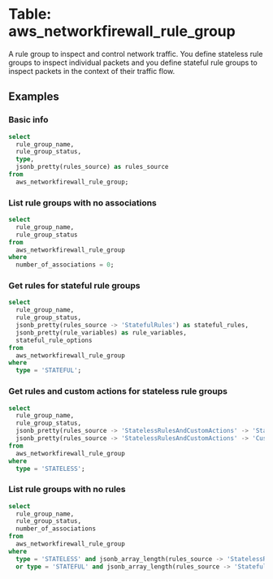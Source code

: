 # Table: aws_networkfirewall_rule_group

A rule group to inspect and control network traffic. You define stateless rule groups to inspect individual packets and you define stateful rule groups to inspect packets in the context of their traffic flow.

## Examples

### Basic info

```sql
select
  rule_group_name,
  rule_group_status,
  type,
  jsonb_pretty(rules_source) as rules_source
from
  aws_networkfirewall_rule_group;
```

### List rule groups with no associations

```sql
select
  rule_group_name,
  rule_group_status
from
  aws_networkfirewall_rule_group
where
  number_of_associations = 0;
```

### Get rules for stateful rule groups

```sql
select
  rule_group_name,
  rule_group_status,
  jsonb_pretty(rules_source -> 'StatefulRules') as stateful_rules,
  jsonb_pretty(rule_variables) as rule_variables,
  stateful_rule_options
from
  aws_networkfirewall_rule_group
where
  type = 'STATEFUL';
```

### Get rules and custom actions for stateless rule groups

```sql
select
  rule_group_name,
  rule_group_status,
  jsonb_pretty(rules_source -> 'StatelessRulesAndCustomActions' -> 'StatelessRules') as stateless_rules,
  jsonb_pretty(rules_source -> 'StatelessRulesAndCustomActions' -> 'CustomActions') as custom_actions
from
  aws_networkfirewall_rule_group
where
  type = 'STATELESS';
```

### List rule groups with no rules

```sql
select
  rule_group_name,
  rule_group_status,
  number_of_associations
from
  aws_networkfirewall_rule_group
where
  type = 'STATELESS' and jsonb_array_length(rules_source -> 'StatelessRulesAndCustomActions' -> 'StatelessRules') = 0
  or type = 'STATEFUL' and jsonb_array_length(rules_source -> 'StatefulRules') = 0;
```
